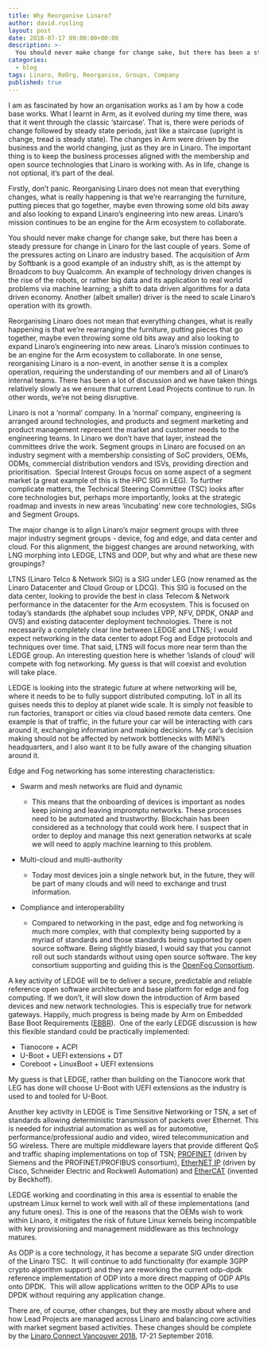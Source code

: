 ```yaml
---
title: Why Reorganise Linaro?
author: david.rusling
layout: post
date: 2018-07-17 09:00:00+00:00
description: >-
  You should never make change for change sake, but there has been a steady pressure for change in Linaro for the last couple of years. Some of the pressures acting on Linaro are industry based.
categories:
  - blog
tags: Linaro, ReOrg, Reorganise, Groups, Company
published: true
---
```


I am as fascinated by how an organisation works as I am by how a code base works. What I learnt in Arm, as it evolved during my time there, was that it went through the classic ‘staircase’. That is, there were periods of change followed by steady state periods, just like a staircase (upright is change, tread is steady state). The changes in Arm were driven by the business and the world changing, just as they are in Linaro. The important thing is to keep the business processes aligned with the membership and open source technologies that Linaro is working with. As in life, change is not optional, it’s part of the deal.

Firstly, don’t panic. Reorganising Linaro does not mean that everything changes, what is really happening is that we’re rearranging the furniture, putting pieces that go together, maybe even throwing some old bits away and also looking to expand Linaro’s engineering into new areas. Linaro’s mission continues to be an engine for the Arm ecosystem to collaborate.

You should never make change for change sake, but there has been a steady pressure for change in Linaro for the last couple of years. Some of the pressures acting on Linaro are industry based. The acquisition of Arm by Softbank is a good example of an industry shift, as is the attempt by Broadcom to buy Qualcomm. An example of technology driven changes is the rise of the robots, or rather big data and its application to real world problems via machine learning; a shift to data driven algorithms for a data driven economy. Another (albeit smaller) driver is the need to scale Linaro’s operation with its growth.

Reorganising Linaro does not mean that everything changes, what is really happening is that we’re rearranging the furniture, putting pieces that go together, maybe even throwing some old bits away and also looking to expand Linaro’s engineering into new areas. Linaro’s mission continues to be an engine for the Arm ecosystem to collaborate. In one sense, reorganising Linaro is a non-event, in another sense it is a complex operation, requiring the understanding of our members and all of Linaro’s internal teams. There has been a lot of discussion and we have taken things relatively slowly as we ensure that current Lead Projects continue to run. In other words, we’re not being disruptive.

Linaro is not a ‘normal’ company. In a ‘normal’ company, engineering is arranged around technologies, and products and segment marketing and product management represent the market and customer needs to the engineering teams. In Linaro we don’t have that layer, instead the committees drive the work. Segment groups in Linaro are focused on an industry segment with a membership consisting of SoC providers, OEMs, ODMs, commercial distribution vendors and ISVs, providing direction and prioritisation.  Special Interest Groups focus on some aspect of a segment market (a great example of this is the HPC SIG in LEG). To further complicate matters, the Technical Steering Committee (TSC) looks after core technologies but, perhaps more importantly, looks at the strategic roadmap and invests in new areas ‘incubating’ new core technologies, SIGs and Segment Groups.

The major change is to align Linaro’s major segment groups with three major industry segment groups - device, fog and edge, and data center and cloud. For this alignment, the biggest changes are around networking, with LNG morphing into LEDGE, LTNS and ODP, but why and what are these new groupings?

LTNS (Linaro Telco & Network SIG) is a SIG under LEG (now renamed as the Linaro Datacenter and Cloud Group or LDCG). This SIG is focused on the data center, looking to provide the best in class Telecom & Network performance in the datacenter for the Arm ecosystem. This is focused on today’s standards (the alphabet soup includes VPP, NFV, DPDK, ONAP and OVS) and existing datacenter deployment technologies. There is not necessarily a completely clear line between LEDGE and LTNS; I would expect networking in the data center to adopt Fog and Edge protocols and techniques over time. That said, LTNS will focus more near term than the LEDGE group. An interesting question here is whether ‘islands of cloud’ will compete with fog networking. My guess is that will coexist and evolution will take place.

LEDGE is looking into the strategic future at where networking will be, where it needs to be to fully support distributed computing. IoT in all its guises needs this to deploy at planet wide scale. It is simply not feasible to run factories, transport or cities via cloud based remote data centers. One example is that of traffic, in the future your car will be interacting with cars around it, exchanging information and making decisions. My car’s decision making should not be affected by network bottlenecks with MINI’s headquarters, and I also want it to be fully aware of the changing situation around it.

Edge and Fog networking has some interesting characteristics:

- Swarm and mesh networks are fluid and dynamic

  - This means that the onboarding of devices is important as nodes keep joining and leaving impromptu networks. These processes need to be automated and trustworthy. Blockchain has been considered as a technology that could work here. I suspect that in order to deploy and manage this next generation networks at scale we will need to apply machine learning to this problem.

- Multi-cloud and multi-authority

  - Today most devices join a single network but, in the future, they will be part of many clouds and will need to exchange and trust information.

- Compliance and interoperability
  - Compared to networking in the past, edge and fog networking is much more complex, with that complexity being supported by a myriad of standards and those standards being supported by open source software. Being slightly biased, I would say that you cannot roll out such standards without using open source software. The key consortium supporting and guiding this is the [OpenFog Consortium](https://en.wikipedia.org/wiki/OpenFog_Consortium).

A key activity of LEDGE will be to deliver a secure, predictable and reliable reference open software architecture and base platform for edge and fog computing. If we don’t, it will slow down the introduction of Arm based devices and new network technologies. This is especially true for network gateways. Happily, much progress is being made by Arm on Embedded Base Boot Requirements ([EBBR](https://developer.arm.com/products/architecture/system-architecture/embedded-system-architecture)).  One of the early LEDGE discussion is how this flexible standard could be practically implemented:

- Tianocore + ACPI
- U-Boot + UEFI extensions + DT
- Coreboot + LinuxBoot + UEFI extensions

My guess is that LEDGE, rather than building on the Tianocore work that LEG has done will choose U-Boot with UEFI extensions as the industry is used to and tooled for U-Boot.

Another key activity in LEDGE is Time Sensitive Networking or TSN, a set of standards allowing deterministic transmission of packets over Ethernet. This is needed for industrial automation as well as for automotive, performance/professional audio and video, wired telecommunication and 5G wireless. There are multiple middleware layers that provide different QoS and traffic shaping implementations on top of TSN; [PROFINET](https://www.profibus.com/) (driven by Siemens and the PROFINET/PROFIBUS consortium), [EtherNET IP](https://www.odva.org/) (driven by Cisco, Schneider Electric and Rockwell Automation) and [EtherCAT](https://www.ethercat.org/default.htm) (invented by Beckhoff).

LEDGE working and coordinating in this area is essential to enable the upstream Linux kernel to work well with all of these implementations (and any future ones). This is one of the reasons that the OEMs wish to work within Linaro, it mitigates the risk of future Linux kernels being incompatible with key provisioning and management middleware as this technology matures.

As ODP is a core technology, it has become a separate SIG under direction of the Linaro TSC.  It will continue to add functionality (for example 3GPP crypto algorithm support) and they are reworking the current odp-dpdk reference implementation of ODP into a more direct mapping of ODP APIs onto DPDK.  This will allow applications written to the ODP APIs to use DPDK without requiring any application change.

There are, of course, other changes, but they are mostly about where and how Lead Projects are managed across Linaro and balancing core activities with market segment based activities. These changes should be complete by the [Linaro Connect Vancouver 2018](https://connect.linaro.org/), 17-21 September 2018.
